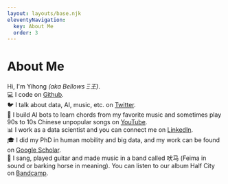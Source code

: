 ```yaml
---
layout: layouts/base.njk
eleventyNavigation:
  key: About Me
  order: 3
---
```

# About Me
<ul style="list-style-type:none; padding-left: 0%;">
<li>Hi, I'm Yihong <i>(aka Bellows Ξ王)</i>.</li>
<li>💻 I code on <a href="https://github.com/bellowswang/">Github</a>.</li>
<li>🐦 I talk about data, AI, music, etc. on <a href="https://twitter.com/BellowsWang/">Twitter</a>.</li>
<li>🎥 I build AI bots to learn chords from my favorite music and sometimes play 90s to 10s Chinese unpopular songs on <a href="https://www.youtube.com/channel/UCowD4lmDNNHvId7FH4kOyXw/">YouTube</a>.</li>
<li>📊 I work as a data scientist and you can connect me on <a href="https://www.linkedin.com/in/yihong-wang-28645847/">LinkedIn</a>.</li>
<li>🎓 I did my PhD in human mobility and big data, and my work can be found on <a href="https://scholar.google.com/citations?user=NtLuILkAAAAJ&hl=en/">Google Scholar</a>.</li>
<li>🎸 I sang, played guitar and made music in a band called 吠马 (Feima in sound or barking horse in meaning). You can listen to our album Half City on <a href="https://feima.bandcamp.com/album/half-city/">Bandcamp</a>.</li>
</ul>

